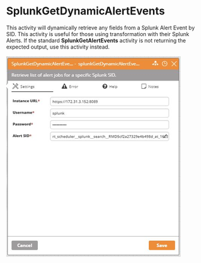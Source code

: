 <h1>SplunkGetDynamicAlertEvents</h1>
This activity will dynamically retrieve any fields from a Splunk Alert Event by SID.  This activity is useful for those using transformation with their Splunk Alerts.  If the standard <b>SplunkGetAlertEvents</b> activity is not returning the expected output, use this activity instead.
<br><br>
<img src="https://github.com/Ayehu/custom-activities/blob/master/Splunk/SplunkGetDynamicAlertEvents/Activity_Example.jpg?raw=true">
